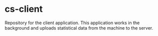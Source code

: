 # cs-client
Repository for the client application.
This application works in the background and uploads statistical data from the machine to the server.
